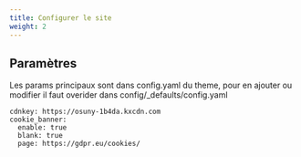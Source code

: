 ```yaml
---
title: Configurer le site
weight: 2
---
```


## Paramètres 

Les params principaux sont dans config.yaml du theme, pour en ajouter ou modifier il faut overider dans config/_defaults/config.yaml
```
cdnkey: https://osuny-1b4da.kxcdn.com
cookie_banner:
  enable: true
  blank: true
  page: https://gdpr.eu/cookies/
```